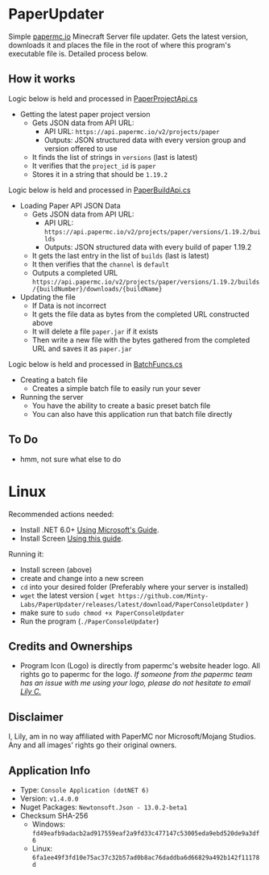 <h1>PaperUpdater</h1>
Simple <a href="https://papermc.io/downloads" target="_blank">papermc.io</a> Minecraft Server file updater. Gets the latest version, downloads it and places the file in the root of where this program's executable file is. Detailed process below.

<h2>How it works</h2>
Logic below is held and processed in <a href="PaperConsoleUpdater/PaperData/PaperProjectApi.cs">PaperProjectApi.cs</a>
<ul>
	<li>Getting the latest paper project version
		<ul>
			<li>Gets JSON data from API URL:
				<ul>
					<li>API URL: <code>https://api.papermc.io/v2/projects/paper</code></li>
					<li>Outputs: JSON structured data with every version group and version offered to use</li>
				</ul>
			</li>
			<li>It finds the list of strings in <code>versions</code> (last is latest)</li>
			<li>It verifies that the <code>project_id</code> is <code>paper</code></li>
			<li>Stores it in a string that should be <code>1.19.2</code></li>
		</ul>
	</li>
</ul>

Logic below is held and processed in <a href="PaperConsoleUpdater/PaperData/PaperBuildApi.cs">PaperBuildApi.cs</a>
<ul>
	<li>Loading Paper API JSON Data
		<ul>
			<li>Gets JSON data from API URL:
				<ul>
					<li>API URL: <code>https://api.papermc.io/v2/projects/paper/versions/1.19.2/builds</code></li>
					<li>Outputs: JSON structured data with every build of paper 1.19.2</li>
				</ul>
			</li>
			<li>It gets the last entry in the list of <code>builds</code> (last is latest)</li>
			<li>It then verifies that the <code>channel</code> is <code>default</code></li>
			<li>Outputs a completed URL <code>https://api.papermc.io/v2/projects/paper/versions/1.19.2/builds/{buildNumber}/downloads/{buildName}</code></li>
		</ul>
	</li>
	<li>Updating the file
		<ul>
			<li>If Data is not incorrect</li>
			<li>It gets the file data as bytes from the completed URL constructed above</li>
			<li>It will delete a file <code>paper.jar</code> if it exists</li>
			<li>Then write a new file with the bytes gathered from the completed URL and saves it as <code>paper.jar</code></li>
		</ul>
	</li>
</ul>

Logic below is held and processed in <a href="PaperConsoleUpdater/Functions/BatchFuncs.cs">BatchFuncs.cs</a>
<ul>
	<li>Creating a batch file
		<ul>
			<li>
				Creates a simple batch file to easily run your sever
			</li>
		</ul>
	</li>
	<li>Running the server
		<ul>
			<li>You have the ability to create a basic preset batch file</li>
			<li>You can also have this application run that batch file directly</li>
		</ul>
	</li>
</ul>

<h2>To Do</h2>
<ul>
	<li>hmm, not sure what else to do</li>
</ul>

<h1>Linux</h1>
Recommended actions needed:
<ul>
	<li>Install .NET 6.0+ <a href="https://docs.microsoft.com/en-us/dotnet/core/install/linux" target="_blank">Using Microsoft's Guide</a>.</li>
	<li>Install Screen <a href="https://linuxhint.com/screen-linux/" target="_blank">Using this guide</a>.</li>
</ul>
Running it:
<ul>
	<li>Install screen (above)</li>
	<li>create and change into a new screen</li>
	<li><code>cd</code> into your desired folder (Preferably where your server is installed)</li>
	<li><code>wget</code> the latest version ( <code>wget https://github.com/Minty-Labs/PaperUpdater/releases/latest/download/PaperConsoleUpdater</code> )</li>
	<li>make sure to <code>sudo chmod +x PaperConsoleUpdater</code></li>
	<li>Run the program (<code>./PaperConsoleUpdater</code>)</li>
</ul>

<h2>Credits and Ownerships</h2>
<ul>
	<li>Program Icon (Logo) is directly from papermc's website header logo. All rights go to papermc for the logo. <i>If someone from the papermc team has an issue with me using your logo, please do not hesitate to email <a href="mailto:admin@mintlily.lgbt">Lily C.</a></i></li>
</ul>

<h2>Disclaimer</h2>
I, Lily, am in no way affiliated with PaperMC nor Microsoft/Mojang Studios. Any and all images' rights go their original owners.<br>

<h2>Application Info</h2>
<ul>
	<li>Type: <code>Console Application (dotNET 6)</code></li>
	<li>Version: <code>v1.4.0.0</code></li>
	<li>Nuget Packages: <code>Newtonsoft.Json - 13.0.2-beta1</code></li>
	<li>Checksum SHA-256
		<ul>
			<li>Windows: <code>fd49eafb9adacb2ad917559eaf2a9fd33c477147c53005eda9ebd520de9a3df6</code></li>
			<li>Linux:   <code>6fa1ee49f3fd10e75ac37c32b57ad0b8ac76daddba6d66829a492b142f11178d</code></li>
		</ul>
	</li>
</ul>